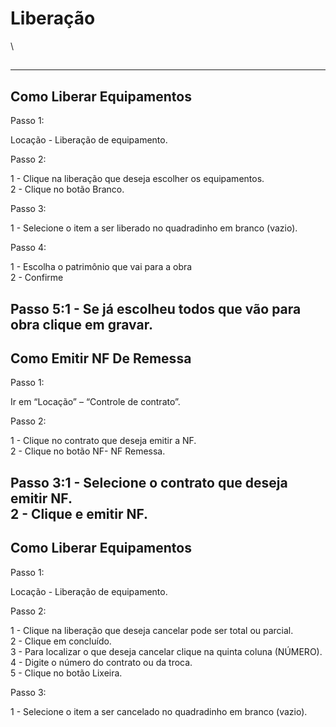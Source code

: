 # Liberação

\


##

***

## Como Liberar Equipamentos

Passo 1:

Locação - Liberação de equipamento.

Passo 2:

1 - Clique na liberação que deseja escolher os equipamentos.\
2 - Clique no botão Branco.

Passo 3:

1 - Selecione o item a ser liberado no quadradinho em branco (vazio).

Passo 4:

1 - Escolha o patrimônio que vai para a obra\
2 - Confirme

## Passo 5:1 - Se já escolheu todos que vão para obra clique em gravar.

## Como Emitir NF De Remessa

Passo 1:

Ir em “Locação” – “Controle de contrato”.

Passo 2:

1 - Clique no contrato que deseja emitir a NF.\
2 - Clique no botão NF- NF Remessa.

Passo 3:1 - Selecione o contrato que deseja emitir NF.\
2 - Clique e emitir NF.
-----------------------

## Como Liberar Equipamentos

Passo 1:

Locação - Liberação de equipamento.

Passo 2:

1 - Clique na liberação que deseja cancelar pode ser total ou parcial.\
2 - Clique em concluído.\
3 - Para localizar o que deseja cancelar clique na quinta coluna (NÚMERO).\
4 - Digite o número do contrato ou da troca.\
5 - Clique no botão Lixeira.

Passo 3:

1 - Selecione o item a ser cancelado no quadradinho em branco (vazio).
